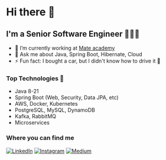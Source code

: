# Hi there 👋

## I'm a Senior Software Engineer 👨🏻‍💻
- 🔭 I’m currently working at [Mate academy](https://mate.academy/)
- 💬 Ask me about Java, Spring Boot, Hibernate, Cloud
- ⚡ Fun fact: I bought a car, but I didn't know how to drive it 🙂

### Top Technologies 🔧
- Java 8-21
- Spring Boot (Web, Security, Data JPA, etc)
- AWS, Docker, Kubernetes
- PostgreSQL, MySQL, DynamoDB
- Kafka, RabbitMQ
- Microservices


### Where you can find me
[![LinkedIn](https://img.shields.io/badge/LinkedIn-0077B5?style=for-the-badge&logo=linkedin&logoColor=white)](https://www.linkedin.com/in/bohdanchupika/)
[![Instagram](https://img.shields.io/badge/Instagram-E4405F?style=for-the-badge&logo=instagram&logoColor=white)](https://www.instagram.com/boroda4436/)
[![Medium](https://img.shields.io/badge/Medium-12100E?style=for-the-badge&logo=medium&logoColor=white)](https://medium.com/@boroda4436)
